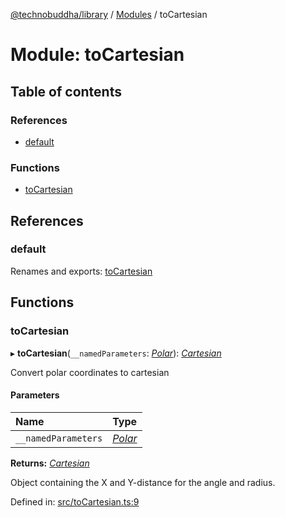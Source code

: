 [@technobuddha/library](../../README.md) / [Modules](../Modules.md) / toCartesian

# Module: toCartesian

## Table of contents

### References

- [default](tocartesian.md#default)

### Functions

- [toCartesian](tocartesian.md#tocartesian)

## References

### default

Renames and exports: [toCartesian](tocartesian.md#tocartesian)

## Functions

### toCartesian

▸ **toCartesian**(`__namedParameters`: [*Polar*](coordinates.md#polar)): [*Cartesian*](coordinates.md#cartesian)

Convert polar coordinates to cartesian

#### Parameters

| Name | Type |
| :------ | :------ |
| `__namedParameters` | [*Polar*](coordinates.md#polar) |

**Returns:** [*Cartesian*](coordinates.md#cartesian)

Object containing the X and Y-distance for the angle and radius.

Defined in: [src/toCartesian.ts:9](https://github.com/technobuddha/hill.software/blob/693f679/packages/library/src/toCartesian.ts#L9)

